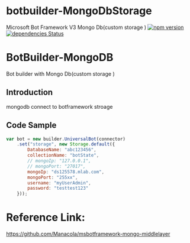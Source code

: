 
# botbuilder-MongoDbStorage
Microsoft Bot Framework V3 Mongo Db(custom storage )
[![npm version](https://badge.fury.io/js/botbuilder-MongoDbStorage.svg)](https://badge.fury.io/js/botbuilder-MongoDbStorage)
[![dependencies Status](https://david-dm.org/Wolke/botbuilder-MongoDbStorage/status.svg)](https://david-dm.org/Wolke/botbuilder-MongoDbStorage)

# BotBuilder-MongoDB
Bot builder with Mongo Db(custom storage )

## Introduction 
mongodb connect to botframework stroage

## Code Sample

```js
var bot = new builder.UniversalBot(connector)
    .set("storage", new Storage.default({
        DatabaseName: "abc123456",
        collectionName: "botState",
        // mongoIp: "127.0.0.1",
        // mongoPort: "27017",
        mongoIp: "ds125578.mlab.com",
        mongoPort: "255xx",
        username: "myUserAdmin",
        password: "testtest123"
    }));

```

# Reference Link:
https://github.com/Manacola/msbotframework-mongo-middlelayer